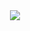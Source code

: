 <div id="header" align="center">
  <img src="https://media.giphy.com/media/QDjpIL6oNCVZ4qzGs7/giphy.gif" />
</div>

